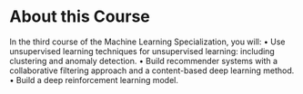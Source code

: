 # About this Course

In the third course of the Machine Learning Specialization, you will:
• Use unsupervised learning techniques for unsupervised learning: including clustering and anomaly detection.
• Build recommender systems with a collaborative filtering approach and a content-based deep learning method.
• Build a deep reinforcement learning model.
